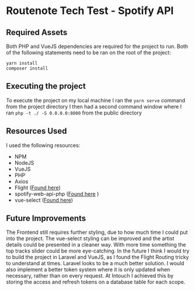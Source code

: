 # Routenote Tech Test - Spotify API
## Required Assets
Both PHP and VueJS dependencies are required for the project to run. Both of the following statements need to be ran on the root of the project:
```
yarn install
composer install
```
## Executing the project
To execute the project on my local machine I ran the `yarn serve` command from the project directory
I then had a second command window where I ran `php -t ./ -S 0.0.0.0:8000` from the public directory
## Resources Used
I used the following resources:
- NPM
- NodeJS
- VueJS
- PHP
- Axios
- Flight ([Found here](http://flightphp.com/))
- spotify-web-api-php ([Found here](https://github.com/jwilsson/spotify-web-api-php) )
- vue-select ([Found here](https://vue-select.org/))
## Future Improvements
The Frontend still requires further styling, due to how much time I could put into the project. The vue-select styling can be improved and the artist details could be presented in a cleaner way. With more time something the top tracks slider could be more eye-catching.
In the future I think I would try to build the project in Laravel and VueJS, as I found the Flight Routing tricky to understand at times. Laravel looks to be a much better solution.
I would also implement a better token system where it is only updated when necessary, rather than on every request. At Intouch I achieved this by storing the access and refresh tokens on a database table for each scope.
